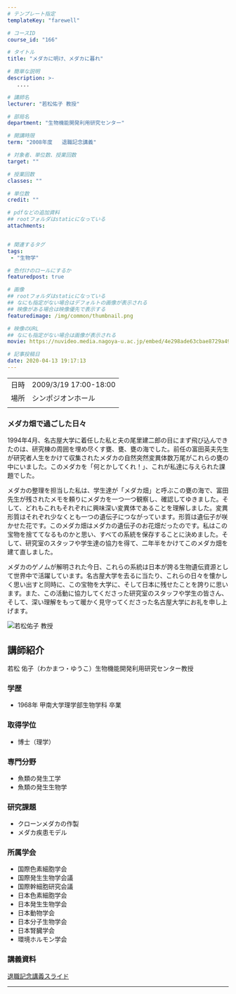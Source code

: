 ```yaml
---
# テンプレート指定
templateKey: "farewell"

# コースID
course_id: "166"

# タイトル
title: "メダカに明け、メダカに暮れ"

# 簡単な説明
description: >-
   ....

# 講師名
lecturer: "若松佑子 教授"

# 部局名
department: "生物機能開発利用研究センター"

# 開講時限
term: "2008年度	退職記念講義"

# 対象者、単位数、授業回数
target: ""

# 授業回数
classes: ""

# 単位数
credit: ""

# pdfなどの追加資料
## rootフォルダはstaticになっている
attachments:


# 関連するタグ
tags:
 - "生物学"

# 色付けのロールにするか
featuredpost: true

# 画像
## rootフォルダはstaticになっている
## なにも指定がない場合はデフォルトの画像が表示される
## 映像がある場合は映像優先で表示する
featuredimage: /img/common/thumbnail.png

# 映像のURL
## なにも指定がない場合は画像が表示される
movie: https://nuvideo.media.nagoya-u.ac.jp/embed/4e298ade63cbae8729a497eed78653ddd89ea3d7

# 記事投稿日
date: 2020-04-13 19:17:13
---
```


|   |   |
|---|---|
| 日時 | 2009/3/19  17:00-18:00 |
| 場所 | シンポジオンホール |
|   |   |


<!--
<p>

![メダカに明け、メダカに暮れ](https://ocw.nagoya-u.jp/files/166/kanban.jpg) </p>

<h3>
メダカに明け、メダカに暮れ
</h3>

<p>
若松佑子 生物機能開発利用研究センター教授 退職記念講義
</p>

<h3>後輩へのメッセージ</h3>
<div>
{flvplay path="rtmp://ms011.media.nagoya-u.ac.jp/video/S0000665/FLASH-FLV/farewell_wakamatsu.flv"}
</div>
-->

### メダカ畑で過ごした日々

1994年4月、名古屋大学に着任した私と夫の尾里建二郎の目にまず飛び込んできたのは、研究棟の周囲を埋め尽くす甕、甕、甕の海でした。前任の富田英夫先生が研究者人生をかけて収集されたメダカの自然突然変異体数万尾がこれらの甕の中にいました。このメダカを「何とかしてくれ！」、これが私達に与えられた課題でした。

メダカの整理を担当した私は、学生達が「メダカ畑」と呼ぶこの甕の海で、富田先生が残されたメモを頼りにメダカを一つ一つ観察し、確認してゆきました。そして、どれもこれもそれぞれに興味深い変異体であることを理解しました。変異形質はそれぞれ少なくとも一つの遺伝子につながっています。形質は遺伝子が咲かせた花です。このメダカ畑はメダカの遺伝子のお花畑だったのです。私はこの宝物を捨ててなるものかと思い、すべての系統を保存することに決めました。そして、研究室のスタッフや学生達の協力を得て、二年半をかけてこのメダカ畑を建て直しました。

メダカのゲノムが解明された今日、これらの系統は日本が誇る生物遺伝資源として世界中で活躍しています。名古屋大学を去るに当たり、これらの日々を懐かしく思い出すと同時に、この宝物を大学に、そして日本に残せたことを誇りに思います。また、この活動に協力してくださった研究室のスタッフや学生の皆さん、そして、深い理解をもって暖かく見守ってくださった名古屋大学にお礼を申し上げます。



![若松佑子 教授](https://ocw.nagoya-u.jp/files/166/face.jpg) 
## 講師紹介

若松 佑子（わかまつ・ゆうこ）生物機能開発利用研究センター教授

### 学歴

* 1968年 甲南大学理学部生物学科 卒業

### 取得学位

* 博士（理学）

### 専門分野

* 魚類の発生工学
* 魚類の発生生物学

### 研究課題

* クローンメダカの作製
* メダカ疾患モデル

### 所属学会

* 国際色素細胞学会
* 国際発生生物学会議
* 国際幹細胞研究会議
* 日本色素細胞学会
* 日本発生生物学会
* 日本動物学会
* 日本分子生物学会
* 日本腎臓学会
* 環境ホルモン学会


### 講義資料

[退職記念講義スライド](https://ocw.nagoya-u.jp/files/166/resume.pdf) 



-----